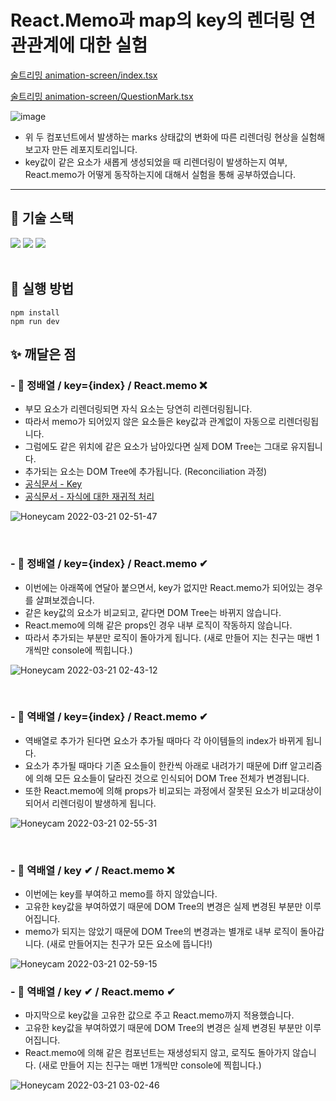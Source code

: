 # React.Memo과 map의 key의 렌더링 연관관계에 대한 실험

[술트리밍 animation-screen/index.tsx](https://github.com/boostcampwm-2021/web12-sooltreaming/blob/main/client/src/components/room/animation-screen/index.tsx)

[술트리밍 animation-screen/QuestionMark.tsx](https://github.com/boostcampwm-2021/web12-sooltreaming/blob/main/client/src/components/room/animation-screen/QuestionMark.tsx)

![image](https://user-images.githubusercontent.com/14370441/159172464-9be3f8a6-c994-4c73-a28f-e73f15b93ab3.png)

- 위 두 컴포넌트에서 발생하는 marks 상태값의 변화에 따른 리렌더링 현상을 실험해보고자 만든 레포지토리입니다.
- key값이 같은 요소가 새롭게 생성되었을 때 리렌더링이 발생하는지 여부, React.memo가 어떻게 동작하는지에 대해서 실험을 통해 공부하였습니다.

---

## 🔧 기술 스택

<div>
  <img src="https://img.shields.io/badge/TypeScript-3178C6?style=flat-square&logo=TypeScript&logoColor=white"/>
  <img src="https://img.shields.io/badge/React-61DAFB?style=flat-square&logo=React&logoColor=white"/>
  <img src="https://img.shields.io/badge/Vite-646CFF?style=flat-square&logo=vite&logoColor=white"/>
</div>

<br />

## 🔑 실행 방법

```
npm install
npm run dev
```

## ✨ 깨달은 점

### - 🎉 정배열 / key={index} / React.memo ❌

- 부모 요소가 리렌더링되면 자식 요소는 당연히 리렌더링됩니다.
- 따라서 memo가 되어있지 않은 요소들은 key값과 관계없이 자동으로 리렌더링됩니다.
- 그럼에도 같은 위치에 같은 요소가 남아있다면 실제 DOM Tree는 그대로 유지됩니다.
- 추가되는 요소는 DOM Tree에 추가됩니다. (Reconciliation 과정)
- [공식문서 - Key](https://ko.reactjs.org/docs/lists-and-keys.html#keys)
- [공식문서 - 자식에 대한 재귀적 처리](https://ko.reactjs.org/docs/reconciliation.html#recursing-on-children)

![Honeycam 2022-03-21 02-51-47](https://user-images.githubusercontent.com/14370441/159175683-0b70e82f-a3b0-45b6-82d2-78ad916a1bf0.gif)

<br />

### - 🎉 정배열 / key={index} / React.memo ✔

- 이번에는 아래쪽에 연달아 붙으면서, key가 없지만 React.memo가 되어있는 경우를 살펴보겠습니다.
- 같은 key값의 요소가 비교되고, 같다면 DOM Tree는 바뀌지 않습니다.
- React.memo에 의해 같은 props인 경우 내부 로직이 작동하지 않습니다.
- 따라서 추가되는 부분만 로직이 돌아가게 됩니다. (새로 만들어 지는 친구는 매번 1개씩만 console에 찍힙니다.)

![Honeycam 2022-03-21 02-43-12](https://user-images.githubusercontent.com/14370441/159175337-189e432d-a5a8-4b33-ab95-892aef27faa0.gif)

<br />

### - 🎉 역배열 / key={index} / React.memo ✔

- 역배열로 추가가 된다면 요소가 추가될 때마다 각 아이템들의 index가 바뀌게 됩니다.
- 요소가 추가될 때마다 기존 요소들이 한칸씩 아래로 내려가기 때문에 Diff 알고리즘에 의해 모든 요소들이 달라진 것으로 인식되어 DOM Tree 전체가 변경됩니다.
- 또한 React.memo에 의해 props가 비교되는 과정에서 잘못된 요소가 비교대상이 되어서 리렌더링이 발생하게 됩니다.

![Honeycam 2022-03-21 02-55-31](https://user-images.githubusercontent.com/14370441/159175831-fc2c9d4d-1d8e-4ef9-8ae1-6e4fbf9e9790.gif)

<br />

### - 🎉 역배열 / key ✔ / React.memo ❌

- 이번에는 key를 부여하고 memo를 하지 않았습니다.
- 고유한 key값을 부여하였기 때문에 DOM Tree의 변경은 실제 변경된 부분만 이루어집니다.
- memo가 되지는 않았기 때문에 DOM Tree의 변경과는 별개로 내부 로직이 돌아갑니다. (새로 만들어지는 친구가 모든 요소에 뜹니다!)

![Honeycam 2022-03-21 02-59-15](https://user-images.githubusercontent.com/14370441/159175975-35dd3224-4c31-40ca-90d2-5d5a57765144.gif)

### - 🎉 역배열 / key ✔ / React.memo ✔

- 마지막으로 key값을 고유한 값으로 주고 React.memo까지 적용했습니다.
- 고유한 key값을 부여하였기 때문에 DOM Tree의 변경은 실제 변경된 부분만 이루어집니다.
- React.memo에 의해 같은 컴포넌트는 재생성되지 않고, 로직도 돌아가지 않습니다. (새로 만들어 지는 친구는 매번 1개씩만 console에 찍힙니다.)

![Honeycam 2022-03-21 03-02-46](https://user-images.githubusercontent.com/14370441/159176108-5c5af762-2378-44a3-8eda-918fa59bc860.gif)
